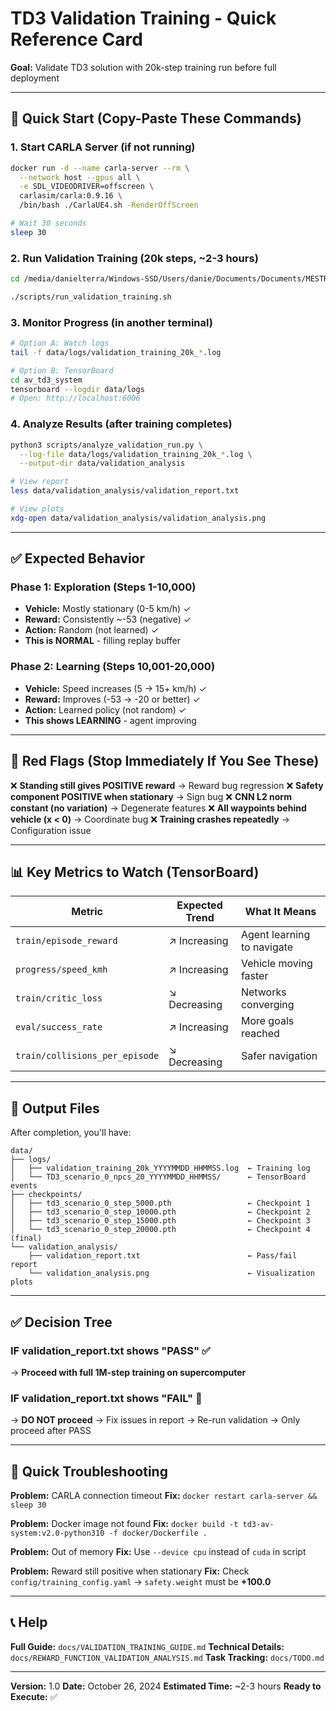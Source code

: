 # TD3 Validation Training - Quick Reference Card

**Goal:** Validate TD3 solution with 20k-step training run before full deployment

---

## 🚀 Quick Start (Copy-Paste These Commands)

### 1. Start CARLA Server (if not running)
```bash
docker run -d --name carla-server --rm \
  --network host --gpus all \
  -e SDL_VIDEODRIVER=offscreen \
  carlasim/carla:0.9.16 \
  /bin/bash ./CarlaUE4.sh -RenderOffScreen

# Wait 30 seconds
sleep 30
```

### 2. Run Validation Training (20k steps, ~2-3 hours)
```bash
cd /media/danielterra/Windows-SSD/Users/danie/Documents/Documents/MESTRADO/25-2_aprendizado-por-reforco/Detalhamento/av_td3_system

./scripts/run_validation_training.sh
```

### 3. Monitor Progress (in another terminal)
```bash
# Option A: Watch logs
tail -f data/logs/validation_training_20k_*.log

# Option B: TensorBoard
cd av_td3_system
tensorboard --logdir data/logs
# Open: http://localhost:6006
```

### 4. Analyze Results (after training completes)
```bash
python3 scripts/analyze_validation_run.py \
  --log-file data/logs/validation_training_20k_*.log \
  --output-dir data/validation_analysis

# View report
less data/validation_analysis/validation_report.txt

# View plots
xdg-open data/validation_analysis/validation_analysis.png
```

---

## ✅ Expected Behavior

### Phase 1: Exploration (Steps 1-10,000)
- **Vehicle:** Mostly stationary (0-5 km/h) ✓
- **Reward:** Consistently ~-53 (negative) ✓
- **Action:** Random (not learned) ✓
- **This is NORMAL** - filling replay buffer

### Phase 2: Learning (Steps 10,001-20,000)
- **Vehicle:** Speed increases (5 → 15+ km/h) ✓
- **Reward:** Improves (-53 → -20 or better) ✓
- **Action:** Learned policy (not random) ✓
- **This shows LEARNING** - agent improving

---

## 🛑 Red Flags (Stop Immediately If You See These)

❌ **Standing still gives POSITIVE reward** → Reward bug regression
❌ **Safety component POSITIVE when stationary** → Sign bug
❌ **CNN L2 norm constant (no variation)** → Degenerate features
❌ **All waypoints behind vehicle (x < 0)** → Coordinate bug
❌ **Training crashes repeatedly** → Configuration issue

---

## 📊 Key Metrics to Watch (TensorBoard)

| Metric | Expected Trend | What It Means |
|--------|----------------|---------------|
| `train/episode_reward` | ↗ Increasing | Agent learning to navigate |
| `progress/speed_kmh` | ↗ Increasing | Vehicle moving faster |
| `train/critic_loss` | ↘ Decreasing | Networks converging |
| `eval/success_rate` | ↗ Increasing | More goals reached |
| `train/collisions_per_episode` | ↘ Decreasing | Safer navigation |

---

## 📁 Output Files

After completion, you'll have:

```
data/
├── logs/
│   ├── validation_training_20k_YYYYMMDD_HHMMSS.log  ← Training log
│   └── TD3_scenario_0_npcs_20_YYYYMMDD_HHMMSS/      ← TensorBoard events
├── checkpoints/
│   ├── td3_scenario_0_step_5000.pth                 ← Checkpoint 1
│   ├── td3_scenario_0_step_10000.pth                ← Checkpoint 2
│   ├── td3_scenario_0_step_15000.pth                ← Checkpoint 3
│   └── td3_scenario_0_step_20000.pth                ← Checkpoint 4 (final)
└── validation_analysis/
    ├── validation_report.txt                        ← Pass/fail report
    └── validation_analysis.png                      ← Visualization plots
```

---

## ✅ Decision Tree

### IF validation_report.txt shows "PASS" ✅
→ **Proceed with full 1M-step training on supercomputer**

### IF validation_report.txt shows "FAIL" 🛑
→ **DO NOT proceed**
→ Fix issues in report
→ Re-run validation
→ Only proceed after PASS

---

## 🐛 Quick Troubleshooting

**Problem:** CARLA connection timeout
**Fix:** `docker restart carla-server && sleep 30`

**Problem:** Docker image not found
**Fix:** `docker build -t td3-av-system:v2.0-python310 -f docker/Dockerfile .`

**Problem:** Out of memory
**Fix:** Use `--device cpu` instead of `cuda` in script

**Problem:** Reward still positive when stationary
**Fix:** Check `config/training_config.yaml` → `safety.weight` must be **+100.0**

---

## 📞 Help

**Full Guide:** `docs/VALIDATION_TRAINING_GUIDE.md`
**Technical Details:** `docs/REWARD_FUNCTION_VALIDATION_ANALYSIS.md`
**Task Tracking:** `docs/TODO.md`

---

**Version:** 1.0
**Date:** October 26, 2024
**Estimated Time:** ~2-3 hours
**Ready to Execute:** ✅
